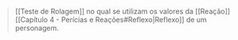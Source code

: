 > [[Teste de Rolagem]] no qual se utilizam os valores da [[Reação]] [[Capítulo 4 - Perícias e Reações#Reflexo|Reflexo]] de um personagem.